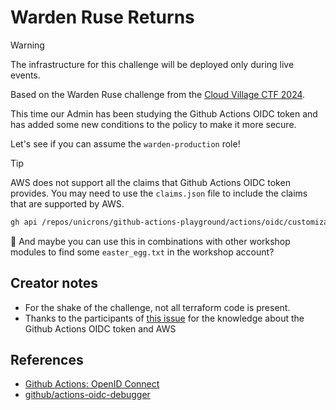 # Warden Ruse Returns

> [!WARNING]
> The infrastructure for this challenge will be deployed only during live events.

Based on the Warden Ruse challenge from the [Cloud Village CTF 2024](https://unicrons.cloud/en/2024/08/13/writeup-cloud-village-ctf-2024/#wardens-ruse-540).

This time our Admin has been studying the Github Actions OIDC token and has added some new conditions to the policy to make it more secure.

Let's see if you can assume the `warden-production` role!



> [!TIP]
> AWS does not support all the claims that Github Actions OIDC token provides.
> You may need to use the `claims.json` file to include the claims that are supported by AWS.
> ```bash
> gh api /repos/unicrons/github-actions-playground/actions/oidc/customization/sub -H "Accept: application/vnd.github+json" -X PUT --input claims.json
> ```







🤫 And maybe you can use this in combinations with other workshop modules to find some `easter_egg.txt` in the workshop account?



## Creator notes
- For the shake of the challenge, not all terraform code is present.
- Thanks to the participants of [this issue](https://github.com/aws-actions/configure-aws-credentials/issues/454) for the knowledge about the Github Actions OIDC token and AWS

## References
- [Github Actions: OpenID Connect](https://docs.github.com/en/actions/concepts/security/openid-connect)
- [github/actions-oidc-debugger](https://github.com/github/actions-oidc-debugger)